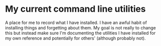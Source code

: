 # My current command line utilities

A place for me to record what I have installed. I have an awful habit of 
installing things and forgetting about them. My goal is not really to change 
this but instead make sure I'm documenting the utilities I have installed
for my own reference and potentially for others' (although probably not).
